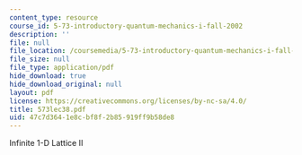 ```yaml
---
content_type: resource
course_id: 5-73-introductory-quantum-mechanics-i-fall-2002
description: ''
file: null
file_location: /coursemedia/5-73-introductory-quantum-mechanics-i-fall-2002/47c7d3641e8cbf8f2b85919ff9b58de8_573lec38.pdf
file_size: null
file_type: application/pdf
hide_download: true
hide_download_original: null
layout: pdf
license: https://creativecommons.org/licenses/by-nc-sa/4.0/
title: 573lec38.pdf
uid: 47c7d364-1e8c-bf8f-2b85-919ff9b58de8
---
```

Infinite 1-D Lattice II